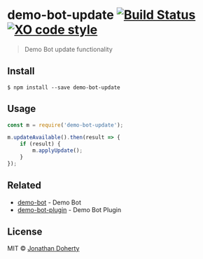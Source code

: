 # demo-bot-update [![Build Status](https://travis-ci.org/dohjon/demo-bot-update.svg?branch=master)](https://travis-ci.org/dohjon) [![XO code style](https://img.shields.io/badge/code_style-XO-5ed9c7.svg)](https://github.com/sindresorhus/xo)

> Demo Bot update functionality


## Install

```
$ npm install --save demo-bot-update
```


## Usage

```js
const m = require('demo-bot-update');

m.updateAvailable().then(result => {
	if (result) {
		m.applyUpdate();
	}
});
```

## Related

- [demo-bot](https://github.com/dohjon/demo-bot) - Demo Bot
- [demo-bot-plugin](https://github.com/dohjon/demo-bot-plugin) - Demo Bot Plugin

## License

MIT © [Jonathan Doherty](https://github.com/dohjon)
